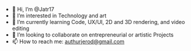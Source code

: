 - 👋 Hi, I’m @Jatr17
- 👀 I’m interested in Technology and art
- 🌱 I’m currently learning Code, UX/UI, 2D and 3D rendering, and video editing
- 💞️ I’m looking to collaborate on entrepreneurial or artistic Projects
- 📫 How to reach me: authurjerod@gmail.com

<!---
Jatr17/Jatr17 is a ✨ special ✨ repository because its `README.md` (this file) appears on your GitHub profile.
You can click the Preview link to take a look at your changes.
--->
